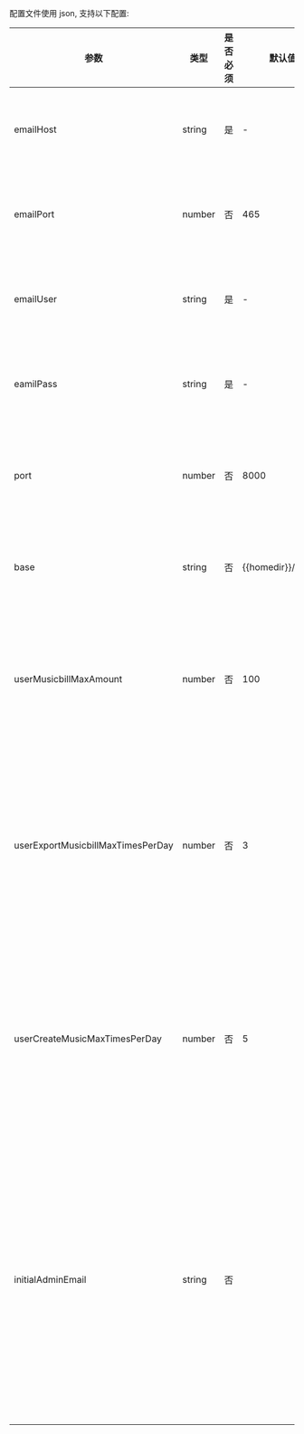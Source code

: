 配置文件使用 json, 支持以下配置:

| 参数                              | 类型   | 是否必须 | 默认值             | 描述                                         |
| --------------------------------- | ------ | -------- | ------------------ | -------------------------------------------- |
| emailHost                         | string | 是       | -                  | 发信邮箱域名                                 |
| emailPort                         | number | 否       | 465                | 发信邮箱端口                                 |
| emailUser                         | string | 是       | -                  | 发信邮箱账号                                 |
| eamilPass                         | string | 是       | -                  | 发信邮箱密码                                 |
| port                              | number | 否       | 8000               | 提供服务的端口                               |
| base                              | string | 否       | {{homedir}}/cicada | 数据存放目录                                 |
| userMusicbillMaxAmount            | number | 否       | 100                | 每个用户最大乐单数量                         |
| userExportMusicbillMaxTimesPerDay | number | 否       | 3                  | 每个用户每天导出乐单最大次数                 |
| userCreateMusicMaxTimesPerDay     | number | 否       | 5                  | 每个用户每天创建音乐最大次数                 |
| initialAdminEmail                 | string | 否       |                    | 初始管理员邮箱, 如果已有管理员则忽略改配置项 |
